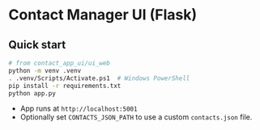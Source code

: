 # Contact Manager UI (Flask)

## Quick start

```bash
# from contact_app_ui/ui_web
python -m venv .venv
. .venv/Scripts/Activate.ps1  # Windows PowerShell
pip install -r requirements.txt
python app.py
```

- App runs at `http://localhost:5001`
- Optionally set `CONTACTS_JSON_PATH` to use a custom `contacts.json` file.